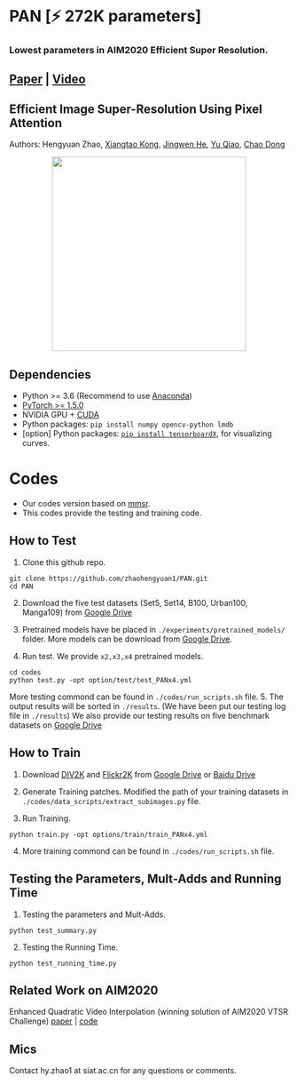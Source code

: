 # PAN [:zap: 272K parameters]
### Lowest parameters in AIM2020 Efficient Super Resolution.

## [Paper](https://arxiv.org/abs/2010.01073) | [Video](https://www.bilibili.com/video/BV1Qh411R7vZ/)
## Efficient Image Super-Resolution Using Pixel Attention 
Authors: Hengyuan Zhao, [Xiangtao Kong](https://github.com/Xiangtaokong), [Jingwen He](https://github.com/hejingwenhejingwen), [Yu Qiao](https://scholar.google.com/citations?user=gFtI-8QAAAAJ&hl=zh-CN), [Chao Dong](https://scholar.google.com.hk/citations?user=OSDCB0UAAAAJ&hl=zh-CN)


<p align="center">
  <img height="350" src="https://github.com/zhaohengyuan1/PAN/blob/master/show_figs/main.jpg">
</p>

## Dependencies

- Python >= 3.6 (Recommend to use [Anaconda](https://www.anaconda.com/download/#linux))
- [PyTorch >= 1.5.0](https://pytorch.org/)
- NVIDIA GPU + [CUDA](https://developer.nvidia.com/cuda-downloads)
- Python packages: `pip install numpy opencv-python lmdb`
- [option] Python packages: [`pip install tensorboardX`](https://github.com/lanpa/tensorboardX), for visualizing curves.

# Codes 
- Our codes version based on [mmsr](https://github.com/open-mmlab/mmsr). 
- This codes provide the testing and training code.


  
## How to Test
1. Clone this github repo. 
```
git clone https://github.com/zhaohengyuan1/PAN.git
cd PAN
```
2. Download the five test datasets (Set5, Set14, B100, Urban100, Manga109) from [Google Drive](https://drive.google.com/drive/folders/1lsoyAjsUEyp7gm1t6vZI9j7jr9YzKzcF?usp=sharing) 

3. Pretrained models have be placed in `./experiments/pretrained_models/` folder. More models can be download from [Google Drive](https://drive.google.com/drive/folders/1_zZqTvvAb_ad4T4-uiIGF9CkNiPrBXGr?usp=sharing).

4. Run test. We provide `x2,x3,x4` pretrained models.
```
cd codes
python test.py -opt option/test/test_PANx4.yml
```
More testing commond can be found in `./codes/run_scripts.sh` file.
5. The output results will be sorted in `./results`. (We have been put our testing log file in `./results`) We also provide our testing results on five benchmark datasets on [Google Drive](https://drive.google.com/drive/folders/1F6unBkp6L1oJb_gOgSHYM5ZZbyLImDPH?usp=sharing)

## How to Train

1. Download [DIV2K](https://data.vision.ee.ethz.ch/cvl/DIV2K/) and [Flickr2K](https://github.com/LimBee/NTIRE2017) from [Google Drive](https://drive.google.com/drive/folders/1B-uaxvV9qeuQ-t7MFiN1oEdA6dKnj2vW?usp=sharing) or [Baidu Drive](https://pan.baidu.com/s/1CFIML6KfQVYGZSNFrhMXmA)

2. Generate Training patches. Modified the path of your training datasets in `./codes/data_scripts/extract_subimages.py` file.

3. Run Training.

```
python train.py -opt options/train/train_PANx4.yml
```
4. More training commond can be found in `./codes/run_scripts.sh` file.

## Testing the Parameters, Mult-Adds and Running Time

1. Testing the parameters and Mult-Adds.
```
python test_summary.py
```

2. Testing the Running Time.

```
python test_running_time.py
```

## Related Work on AIM2020
Enhanced Quadratic Video Interpolation (winning solution of AIM2020 VTSR Challenge)
[paper](https://arxiv.org/pdf/2009.04642.pdf) | [code](https://github.com/lyh-18/EQVI)

## Mics
Contact hy.zhao1 at siat.ac.cn for any questions or comments.